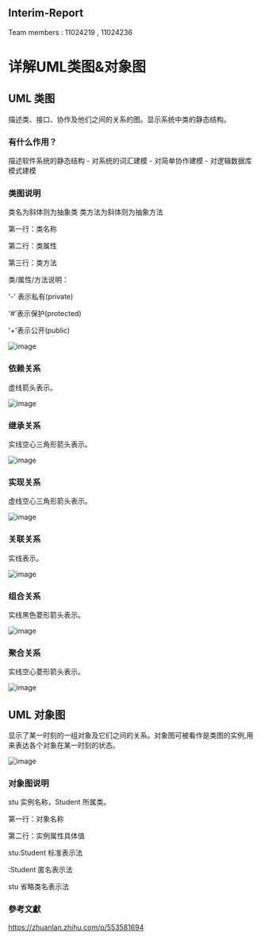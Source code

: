## Interim-Report
Team members : 11024219 , 11024236 


# 详解UML类图&对象图


## UML 类图
描述类、接口、协作及他们之间的关系的图。显示系统中类的静态结构。

### 有什么作用？
描述软件系统的静态结构 - 对系统的词汇建模 - 对简单协作建模 - 对逻辑数据库模式建模


### 类图说明

类名为斜体则为抽象类
类方法为斜体则为抽象方法


第一行：类名称

第二行：类属性

第三行：类方法

类/属性/方法说明：

'-' 表示私有(private)

'#'表示保护(protected)

'+'表示公开(public)

![image](https://github.com/muchen0926/Interim-Report/blob/main/1.jpg)


### 依赖关系
虚线箭头表示。

![image](https://github.com/muchen0926/Interim-Report/blob/main/8.jpg)


### 继承关系
实线空心三角形箭头表示。

![image](https://github.com/muchen0926/Interim-Report/blob/main/2.jpg)


### 实现关系
虚线空心三角形箭头表示。

![image](https://github.com/muchen0926/Interim-Report/blob/main/3.jpg)


### 关联关系
实线表示。

![image](https://github.com/muchen0926/Interim-Report/blob/main/4.jpg)


### 组合关系
实线黑色菱形箭头表示。

![image](https://github.com/muchen0926/Interim-Report/blob/main/5.jpg)


### 聚合关系
实线空心菱形箭头表示。

![image](https://github.com/muchen0926/Interim-Report/blob/main/6.jpg)


## UML 对象图
显示了某一时刻的一组对象及它们之间的关系。对象图可被看作是类图的实例,用来表达各个对象在某一时刻的状态。

![image](https://github.com/muchen0926/Interim-Report/blob/main/7.jpg)


### 对象图说明

stu 实例名称，Student 所属类。

第一行：对象名称

第二行：实例属性具体值


stu:Student 标准表示法

:Student 匿名表示法

stu 省略类名表示法

### 參考文獻

https://zhuanlan.zhihu.com/p/553581694
